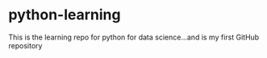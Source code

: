 # python-learning
This is the learning repo for python for data science...and is my first GitHub repository

